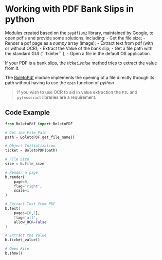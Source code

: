 # Working with PDF Bank Slips in python

Modules created based on the ```pypdfium2``` library, maintained by Google, to open pdf's and provide some solutions, including:
	- Get the file size;
	- Render a pdf page as a *numpy* array (image);
	- Extract text from pdf (with or without OCR);
	- Extract the Value of the bank slip;
	- Get a file path with the standard GUI (```tkinter´´´);
	- Open a file in the default OS application.

If your PDF is a bank slips, the *ticket_value* method tries to extract the value from it.

The [BoletoPdf](/BoletoPdf.py) module implements the opening of a file directly through its path without having to use the ```open``` function of *python*

> If you wish to use OCR to aid in value extraction the ```PIL``` and ```pytesseract``` libraries are a requirement.

## Code Example
```python
from BoletoPdf import BoletoPDF

# Get the File Path
path = BoletoPDF.get_file_name()

# Object Initialization
ticket = BoletoPDF(path)

# File Size
size = b.file_size

# Render a page
b.render(
	page=0,
	flag='right',
	scale=1
) 

# Extract Text from PDF
b.text(
	pages=[0,1],
	flag='all',
	allow_OCR=False
)

# Extract the Value
b.ticket_value()   

# Open File
b.show()
```